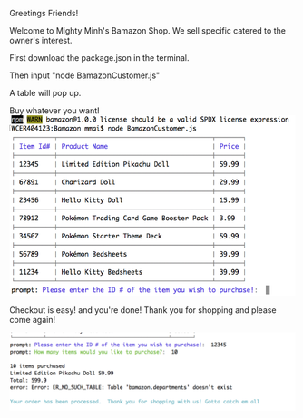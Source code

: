 Greetings Friends!


Welcome to Mighty Minh's Bamazon Shop. We sell specific catered to the owner's interest. 

First download the package.json in the terminal. 

Then input "node BamazonCustomer.js"

A table will pop up. 

Buy whatever you want! 
![Table](./table.png)

Checkout is easy! and you're done! Thank you for shopping and please come again!

![Checkout](./checkout.png)
